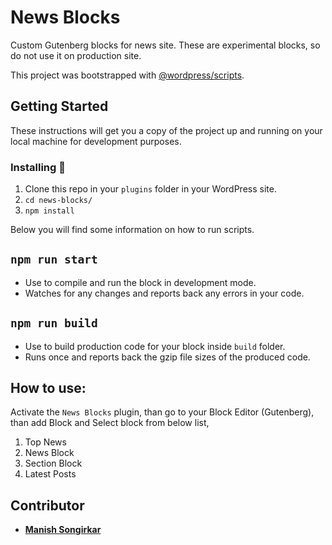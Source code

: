 News Blocks
============

Custom Gutenberg blocks for news site. These are experimental blocks, so do not use it on production site.

This project was bootstrapped with [@wordpress/scripts](https://github.com/WordPress/gutenberg/blob/master/packages/scripts/README.md).

## Getting Started

These instructions will get you a copy of the project up and running on your local machine for development purposes.

### Installing :wrench:

1. Clone this repo in your `plugins` folder in your WordPress site.
2. `cd news-blocks/`
3. `npm install`

Below you will find some information on how to run scripts.

## `npm run start`
- Use to compile and run the block in development mode.
- Watches for any changes and reports back any errors in your code.

## `npm run build`
- Use to build production code for your block inside `build` folder.
- Runs once and reports back the gzip file sizes of the produced code.

## How to use:

Activate the `News Blocks` plugin, than go to your Block Editor (Gutenberg), than add Block and Select block from below list,

1. Top News
2. News Block
3. Section Block
4. Latest Posts

## Contributor
* **[Manish Songirkar](https://github.com/manishsongirkar)**
